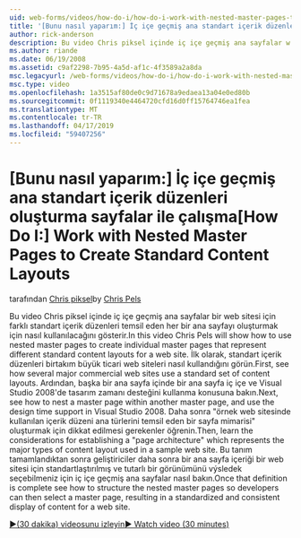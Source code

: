 ```yaml
---
uid: web-forms/videos/how-do-i/how-do-i-work-with-nested-master-pages-to-create-standard-content-layouts
title: '[Bunu nasıl yaparım:] İç içe geçmiş ana standart içerik düzenleri oluşturma sayfalar ile çalışma | Microsoft Docs'
author: rick-anderson
description: Bu video Chris piksel içinde iç içe geçmiş ana sayfalar w için farklı standart içerik düzenleri temsil eden her bir ana sayfayı oluşturmak için nasıl kullanılacağını gösterecektir...
ms.author: riande
ms.date: 06/19/2008
ms.assetid: c9af2298-7b95-4a5d-af1c-4f3589a2a8da
msc.legacyurl: /web-forms/videos/how-do-i/how-do-i-work-with-nested-master-pages-to-create-standard-content-layouts
msc.type: video
ms.openlocfilehash: 1a3515af80de0c9d71678a9edaea13a04e0ed80b
ms.sourcegitcommit: 0f1119340e4464720cfd16d0ff15764746ea1fea
ms.translationtype: MT
ms.contentlocale: tr-TR
ms.lasthandoff: 04/17/2019
ms.locfileid: "59407256"
---
```

# <a name="how-do-i-work-with-nested-master-pages-to-create-standard-content-layouts"></a><span data-ttu-id="e2c37-103">[Bunu nasıl yaparım:] İç içe geçmiş ana standart içerik düzenleri oluşturma sayfalar ile çalışma</span><span class="sxs-lookup"><span data-stu-id="e2c37-103">[How Do I:] Work with Nested Master Pages to Create Standard Content Layouts</span></span>

<span data-ttu-id="e2c37-104">tarafından [Chris piksel](https://twitter.com/chrispels)</span><span class="sxs-lookup"><span data-stu-id="e2c37-104">by [Chris Pels](https://twitter.com/chrispels)</span></span>

<span data-ttu-id="e2c37-105">Bu video Chris piksel içinde iç içe geçmiş ana sayfalar bir web sitesi için farklı standart içerik düzenleri temsil eden her bir ana sayfayı oluşturmak için nasıl kullanılacağını gösterir.</span><span class="sxs-lookup"><span data-stu-id="e2c37-105">In this video Chris Pels will show how to use nested master pages to create individual master pages that represent different standard content layouts for a web site.</span></span> <span data-ttu-id="e2c37-106">İlk olarak, standart içerik düzenleri birtakım büyük ticari web siteleri nasıl kullandığını görün.</span><span class="sxs-lookup"><span data-stu-id="e2c37-106">First, see how several major commercial web sites use a standard set of content layouts.</span></span> <span data-ttu-id="e2c37-107">Ardından, başka bir ana sayfa içinde bir ana sayfa iç içe ve Visual Studio 2008'de tasarım zamanı desteğini kullanma konusuna bakın.</span><span class="sxs-lookup"><span data-stu-id="e2c37-107">Next, see how to nest a master page within another master page, and use the design time support in Visual Studio 2008.</span></span> <span data-ttu-id="e2c37-108">Daha sonra "örnek web sitesinde kullanılan içerik düzeni ana türlerini temsil eden bir sayfa mimarisi" oluşturmak için dikkat edilmesi gerekenler öğrenin.</span><span class="sxs-lookup"><span data-stu-id="e2c37-108">Then, learn the considerations for establishing a "page architecture" which represents the major types of content layout used in a sample web site.</span></span> <span data-ttu-id="e2c37-109">Bu tanım tamamlandıktan sonra geliştiriciler daha sonra bir ana sayfa içeriği bir web sitesi için standartlaştırılmış ve tutarlı bir görünümünü výsledek seçebilmeniz için iç içe geçmiş ana sayfalar nasıl bakın.</span><span class="sxs-lookup"><span data-stu-id="e2c37-109">Once that definition is complete see how to structure the nested master pages so developers can then select a master page, resulting in a standardized and consistent display of content for a web site.</span></span>

[<span data-ttu-id="e2c37-110">&#9654;(30 dakika) videosunu izleyin</span><span class="sxs-lookup"><span data-stu-id="e2c37-110">&#9654; Watch video (30 minutes)</span></span>](https://channel9.msdn.com/Blogs/ASP-NET-Site-Videos/how-do-i-work-with-nested-master-pages-to-create-standard-content-layouts)

